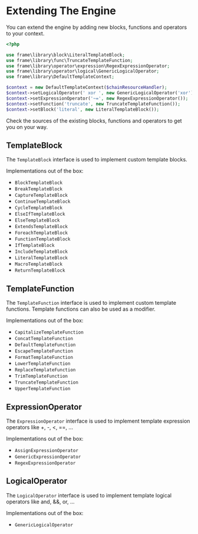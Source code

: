 # Extending The Engine

You can extend the engine by adding new blocks, functions and operators to your context.

```php
<?php

use frame\library\block\LiteralTemplateBlock;
use frame\library\func\TruncateTemplateFunction;
use frame\library\operator\expression\RegexExpressionOperator;
use frame\library\operator\logical\GenericLogicalOperator;
use frame\library\DefaultTemplateContext;

$context = new DefaultTemplateContext($chainResourceHandler);
$context->setLogicalOperator(' xor ', new GenericLogicalOperator('xor'));
$context->setExpressionOperator('~=', new RegexExpressionOperator());
$context->setFunction('truncate', new TruncateTemplateFunction());
$context->setBlock('literal', new LiteralTemplateBlock());
```

Check the sources of the existing blocks, functions and operators to get you on your way.

## TemplateBlock

The ```TemplateBlock``` interface is used to implement custom template blocks.

Implementations out of the box:
- ```BlockTemplateBlock```
- ```BreakTemplateBlock```
- ```CaptureTemplateBlock```
- ```ContinueTemplateBlock```
- ```CycleTemplateBlock```
- ```ElseIfTemplateBlock```
- ```ElseTemplateBlock```
- ```ExtendsTemplateBlock```
- ```ForeachTemplateBlock```
- ```FunctionTemplateBlock```
- ```IfTemplateBlock```
- ```IncludeTemplateBlock```
- ```LiteralTemplateBlock```
- ```MacroTemplateBlock```
- ```ReturnTemplateBlock```

## TemplateFunction

The ```TemplateFunction``` interface is used to implement custom template functions.
Template functions can also be used as a modifier.

Implementations out of the box:
- ```CapitalizeTemplateFunction```
- ```ConcatTemplateFunction```
- ```DefaultTemplateFunction```
- ```EscapeTemplateFunction```
- ```FormatTemplateFunction```
- ```LowerTemplateFunction```
- ```ReplaceTemplateFunction```
- ```TrimTemplateFunction```
- ```TruncateTemplateFunction```
- ```UpperTemplateFunction```

## ExpressionOperator

The ```ExpressionOperator``` interface is used to implement template expression operators like +, -, <, ==, ...

Implementations out of the box:
- ```AssignExpressionOperator```
- ```GenericExpressionOperator```
- ```RegexExpressionOperator```

## LogicalOperator

The ```LogicalOperator``` interface is used to implement template logical operators like and, &&, or, ...

Implementations out of the box:
- ```GenericLogicalOperator```
